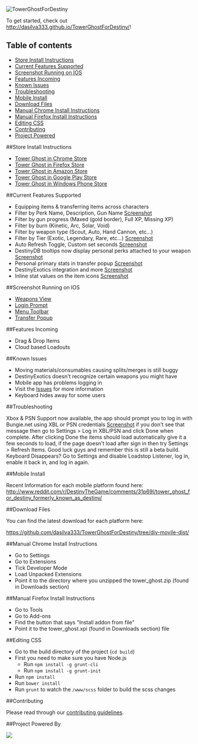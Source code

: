 ![TowerGhostForDestiny](http://i.imgur.com/GUVISBH.png)

To get started, check out <http://dasilva333.github.io/TowerGhostForDestiny/>!

## Table of contents

- [Store Install Instructions](#store-install-instructions)
- [Current Features Supported](#current-features-supported)
- [Screenshot Running on IOS](#screenshot-running-on-ios)
- [Features Incoming](#features-incoming)
- [Known Issues](#known-issues)
- [Troubleshooting](#troubleshooting)
- [Mobile Install](#mobile-install)
- [Download Files](#download-files)
- [Manual Chrome Install Instructions](#manual-chrome-install-instructions)
- [Manual Firefox Install Instructions](#manual-firefox-install-instructions)
- [Editing CSS](#editing-css)
- [Contributing](#contributing)
- [Project Powered](#project-powered-by)

##Store Install Instructions

- [Tower Ghost in Chrome Store](https://chrome.google.com/webstore/detail/tower-ghost-for-destiny/gdjndlpockopgjbonnfdmkcmkcikjhge)
- [Tower Ghost in Firefox Store](https://addons.mozilla.org/en-us/firefox/addon/tower-ghost-for-destiny/)
- [Tower Ghost in Amazon Store](http://www.amazon.com/gp/product/B00VQYLURG)
- [Tower Ghost in Google Play Store](https://play.google.com/store/apps/details?id=com.richardpinedo.towerghostfordestiny)
- [Tower Ghost in Windows Phone Store](http://www.windowsphone.com/en-us/store/app/destiny-item-viewer/f98e5060-3464-419c-b83d-14300714a676)

##Current Features Supported

- Equipping items & transferring items across characters
- Filter by Perk Name, Description, Gun Name [Screenshot](http://i.imgur.com/qGNNduy.png)
- Filter by gun progress (Maxed (gold border), Full XP, Missing XP)
- Filter by burn (Kinetic, Arc, Solar, Void)
- Filter by weapon type (Scout, Auto, Hand Cannon, etc...)
- Filter by Tier (Exotic, Legendary, Rare, etc...) [Screenshot](http://i.imgur.com/BZkdB12.png)
- Auto Refresh Toggle, Custom set seconds [Screenshot](http://i.imgur.com/Tk6pwcr.png)
- DestinyDB tooltips now display personal perks attached to your weapon [Screenshot](http://i.imgur.com/UH8AvGq.png)
- Personal primary stats in transfer popup [Screenshot](http://i.imgur.com/hjLrO9i.png)
- DestinyExotics integration and more [Screenshot](http://i.imgur.com/jl3j1ZM.png)
- Inline stat values on the item icons [Screenshot](http://i.imgur.com/gMpnHIh.png)
    
##Screenshot Running on IOS

- [Weapons View](http://i.imgur.com/Sbe7qt2.png)
- [Login Prompt](http://i.imgur.com/xzrpKxV.png)
- [Menu Toolbar](http://i.imgur.com/T9xI80E.png)
- [Transfer Popup](http://i.imgur.com/odUJb7s.png)

##Features Incoming

- Drag & Drop Items
- Cloud based Loadouts

##Known Issues

- Moving materials/consumables causing splits/merges is still buggy
- DestinyExotics doesn't recognize certain weapons you might have
- Mobile app has problems logging in
- Visit the [Issues](https://github.com/dasilva333/TowerGhostForDestiny/issues) for more information
- Keyboard hides away for some users

##Troubleshooting 

Xbox & PSN Support now available, the app should prompt you to log in with Bungie.net using XBL or PSN credentials [Screenshot](http://i.imgur.com/xzrpKxV.png) if you don't see that message then go to Settings > Log in XBL/PSN and click Done when complete. After clicking Done the items should load automatically give it a few seconds to load, if the page doesn't load after sign in then try Settings > Refresh Items. Good luck guys and remember this is still a beta build.
Keyboard Disappears? Go to Settings and disable Loadstop Listener, log in, enable it back in, and log in again.

##Mobile Install

Recent Information for each mobile platform found here:
http://www.reddit.com/r/DestinyTheGame/comments/31p69l/tower_ghost_for_destiny_formerly_known_as_destiny/

##Download Files

You can find the latest download for each platform here:

https://github.com/dasilva333/TowerGhostForDestiny/tree/div-movile-dist/

##Manual Chrome Install Instructions

- Go to Settings
- Go to Extensions
- Tick Developer Mode
- Load Unpacked Extensions
- Point it to the directory where you unzipped the tower_ghost.zip (found in Downloads section)

##Manual Firefox Install Instructions

- Go to Tools
- Go to Add-ons
- Find the button that says "Install addon from file"
- Point it to the tower_ghost.xpi (found in Downloads section) file

##Editing CSS

- Go to the build directory of the project (`cd build`)
- First you need to make sure you have Node.js
	- Run `npm install -g grunt-cli`
	- Run `npm install -g grunt-init`
- Run `npm install`
- Run `bower install`
- Run `grunt` to watch the `/www/scss` folder to build the scss changes

##Contributing

Please read through our [contributing guidelines](CONTRIBUTING.md).

##Project Powered By

<img src="http://towerghostfordestiny.com/browserstack.png">
